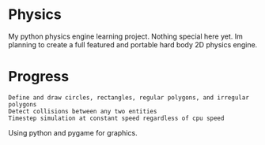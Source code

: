# Physics
   My python physics engine learning project. 
   Nothing special here yet. Im planning to create a full featured and portable hard body 2D physics engine.

# Progress
	Define and draw circles, rectangles, regular polygons, and irregular polygons
	Detect collisions between any two entities
	Timestep simulation at constant speed regardless of cpu speed

Using python and pygame for graphics.
